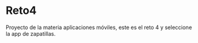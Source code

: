 # Reto4
Proyecto de la materia aplicaciones móviles, este es el reto 4 y seleccione la app de zapatillas. 
